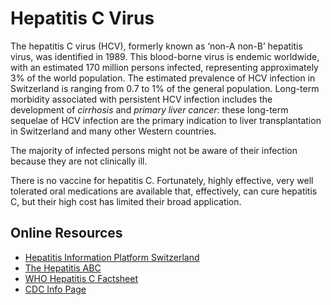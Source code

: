 Hepatitis C Virus
=================

The hepatitis C virus (HCV), formerly known as ‘non-A non-B’ hepatitis virus, was identified in 1989.
This blood-borne virus is endemic worldwide, with an estimated 170 million persons infected, representing approximately 3% of the world population.
The estimated prevalence of HCV infection in Switzerland is ranging from 0.7 to 1% of the general population. 
Long-term morbidity associated with persistent HCV infection includes the development of _cirrhosis_ and _primary liver cancer_: these long-term sequelae of HCV infection are the primary indication to liver transplantation in Switzerland and many other Western countries.

The majority of infected persons might not be aware of their infection because they are not clinically ill.

There is no vaccine for hepatitis C.
Fortunately, highly effective, very well tolerated oral medications are available that, effectively, can cure hepatitis C, but their high cost has limited their broad application.

Online Resources
----------------

- [Hepatitis Information Platform Switzerland](http://www.hepatitis-schweiz.ch/en/)
- [The Hepatitis ABC](./Hepatitis-Flyer-2016.pdf)
- [WHO Hepatitis C Factsheet](http://www.who.int/mediacentre/factsheets/fs164/en/0)
- [CDC Info Page](http://www.cdc.gov/hepatitis/hcv/)
